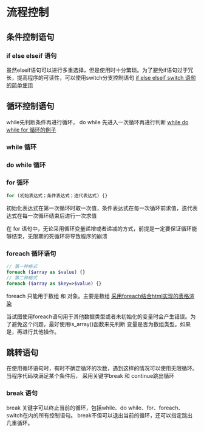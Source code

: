 # 流程控制
## 条件控制语句
### if else elseif 语句
虽然elseif语句可以进行多重选择，但是使用时十分繁琐。为了避免if语句过于冗长，提高程序的可读性，可以使用switch分支控制语句
[if else elseif switch 语句的简单使用](./chapter_4_flow_control/example_4.1.php)

## 循环控制语句
while先判断条件再进行循环， do while 先进入一次循环再进行判断
[while do while for 循环的例子](./chapter_4_flow_control/example_4.5.php)
### while 循环

### do while 循环

### for 循环
```php
for (初始表达式；条件表达式；迭代表达式) {}
```
初始化表达式在第一次循环时取一次值，条件表达式在每一次循环前求值，迭代表达式在每一次循环结束后进行一次求值

在 for 语句中，无论采用循环变量递增或者递减的方式，前提是一定要保证循环能够结束，无限期的死循环将导致程序的崩溃

### foreach 循环语句
```php
// 第一种格式
foreach ($array as $value) {}
// 第二种格式
foreach ($array as $key=>$value) {}
```
foreach 只能用于数组 和 对象。主要是数组
[采用foreach结合html实现的表格渲染](./chapter_4_flow_control/example_4.8_foreach.php)
                           
当试图使用foreach语句用于其他数据类型或者未初始化的变量时会产生错误。为了避免这个问题，最好使用is_array()函数来先判断
变量是否为数组类型。如果是，再进行其他操作。

## 跳转语句
在使用循环语句时，有时不确定循环的次数，遇到这样的情况可以使用无限循环。当程序代码块满足某个条件后，
采用关键字break 和 continue跳出循环
### break 语句
break 关键字可以终止当前的循环，包括while、do while、for、foreach、switch在内的所有控制语句。
break不但可以退出当前的循环，还可以指定跳出几重循环。